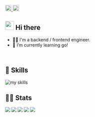 <!-- 1. GitHub usernameを変更 -->
<p align="left">
  <a href="https://github.com/h6ok">
    <img height="20" src="https://komarev.com/ghpvc/?username=h6ok" />
  </a>
  <a href="https://github.com/h6ok">
    <img height="20" src="https://img.shields.io/github/followers/h6ok?label=follow&logo=github&style=flat" />
  </a>
</p>



<!-- 2. プロフィールや連絡先を変更 -->
## <img src="https://media.giphy.com/media/hvRJCLFzcasrR4ia7z/giphy.gif" width="28"> Hi there

- 🧑‍💻 I'm a backend / frontend engineer.
- 🌱 I’m currently learning go!
<!-- 📫 How to reach me: [Twitter - @username](https://twitter.com/username) -->
<br>


<!-- 3. 好きな技術スタックに変更 -->
<!-- ライトモート：theme=light, ダークモート：theme=dark -->
<!-- アイコンの選択肢一覧：https://arc.net/l/quote/zizyykfh -->
## 🌱 Skills
<img alt="my skills" src="https://skillicons.dev/icons?theme=dark&perline=7&i=js,ts,react,python,java,go,docker" />
<br>


<!-- 4. GitHub usernameを変更, 2箇所 -->
<!-- ライトモート：theme=light, ダークモート：theme=vue-dark  -->
## 🏃‍♀️ Stats
![](http://github-profile-summary-cards.vercel.app/api/cards/profile-details?username=h6ok&theme=zenburn)
![](http://github-profile-summary-cards.vercel.app/api/cards/repos-per-language?username=h6ok&theme=zenburn)
![](http://github-profile-summary-cards.vercel.app/api/cards/most-commit-language?username=h6ok&theme=zenburn)
![](http://github-profile-summary-cards.vercel.app/api/cards/stats?username=h6ok&theme=zenburn)
![](http://github-profile-summary-cards.vercel.app/api/cards/productive-time?username=h6ok&theme=zenburn&utcOffset=9)



<!--
This repository is a ✨ _special_ ✨ repository because its `README.md` (this file) appears on your GitHub profile.

Here are some ideas to get you started:

- 🔭 I’m currently working on ...
- 🌱 I’m currently learning ...
- 👯 I’m looking to collaborate on ...
- 🤔 I’m looking for help with ...
- 💬 Ask me about ...
- 📫 How to reach me: ...
- 😄 Pronouns: ...
- ⚡ Fun fact: ...
-->


